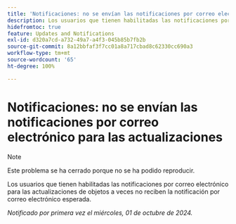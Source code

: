 ```yaml
---
title: 'Notificaciones: no se envían las notificaciones por correo electrónico para las actualizaciones'
description: Los usuarios que tienen habilitadas las notificaciones por correo electrónico para las actualizaciones de objetos a veces no reciben la notificación por correo electrónico esperada.
hidefromtoc: true
feature: Updates and Notifications
exl-id: d320a7cd-a732-49a7-a4f3-045b85b7fb2b
source-git-commit: 8a12bbfaf3f7cc01a8a717cbad8c62330cc690a3
workflow-type: tm+mt
source-wordcount: '65'
ht-degree: 100%

---
```


# Notificaciones: no se envían las notificaciones por correo electrónico para las actualizaciones

>[!NOTE]
>
>Este problema se ha cerrado porque no se ha podido reproducir.

Los usuarios que tienen habilitadas las notificaciones por correo electrónico para las actualizaciones de objetos a veces no reciben la notificación por correo electrónico esperada.

_Notificado por primera vez el miércoles, 01 de octubre de 2024._
